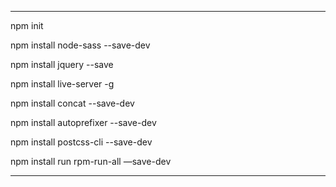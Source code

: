 
-------------------------------------------------

npm init 

npm install node-sass --save-dev

npm install jquery --save

npm install live-server -g

npm install concat --save-dev 

npm install autoprefixer --save-dev 

npm install postcss-cli --save-dev

npm install run rpm-run-all —save-dev

--------------------------------------------------
